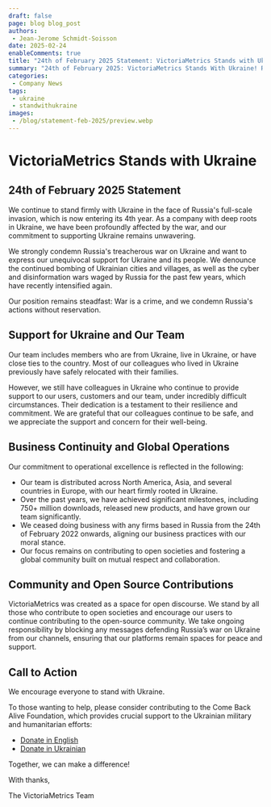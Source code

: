 ```yaml
---
draft: false
page: blog blog_post
authors:
 - Jean-Jerome Schmidt-Soisson
date: 2025-02-24
enableComments: true
title: "24th of February 2025 Statement: VictoriaMetrics Stands with Ukraine!"
summary: "24th of February 2025: VictoriaMetrics Stands With Ukraine! Read the Statement."
categories: 
 - Company News
tags:
 - ukraine
 - standwithukraine
images:
 - /blog/statement-feb-2025/preview.webp
---
```


# VictoriaMetrics Stands with Ukraine
## 24th of February 2025 Statement

We continue to stand firmly with Ukraine in the face of Russia's full-scale invasion, which is now entering its 4th year. 
As a company with deep roots in Ukraine, we have been profoundly affected by the war, and our commitment to supporting Ukraine remains unwavering.

We strongly condemn Russia's treacherous war on Ukraine and want to express our unequivocal support for Ukraine and its people. We denounce the continued bombing of Ukrainian cities and villages, as well as the cyber and disinformation wars waged by Russia for the past few years, which have recently intensified again.

Our position remains steadfast: War is a crime, and we condemn Russia's actions without reservation.

## Support for Ukraine and Our Team

Our team includes members who are from Ukraine, live in Ukraine, or have close ties to the country. Most of our colleagues who lived in Ukraine previously have safely relocated with their families.

However, we still have colleagues in Ukraine who continue to provide support to our users, customers and our team, under incredibly difficult circumstances. Their dedication is a testament to their resilience and commitment. We are grateful that our colleagues continue to be safe, and we appreciate the support and concern for their well-being.

## Business Continuity and Global Operations

Our commitment to operational excellence is reflected in the following:
* Our team is distributed across North America, Asia, and several countries in Europe, with our heart firmly rooted in Ukraine.
* Over the past years, we have achieved significant milestones, including 750+ million downloads, released new products, and have grown our team significantly.
* We ceased doing business with any firms based in Russia from the 24th of February 2022 onwards, aligning our business practices with our moral stance.
* Our focus remains on contributing to open societies and fostering a global community built on mutual respect and collaboration.

## Community and Open Source Contributions

VictoriaMetrics was created as a space for open discourse. We stand by all those who contribute to open societies and encourage our users to continue contributing to the open-source community. We take ongoing responsibility by blocking any messages defending Russia’s war on Ukraine from our channels, ensuring that our platforms remain spaces for peace and support.

## Call to Action

We encourage everyone to stand with Ukraine.

To those wanting to help, please consider contributing to the Come Back Alive Foundation, which provides crucial support to the Ukrainian military and humanitarian efforts:

* [Donate in English](https://savelife.in.ua/en/donate/)
* [Donate in Ukrainian](https://savelife.in.ua/donate/)

Together, we can make a difference!

With thanks,

The VictoriaMetrics Team